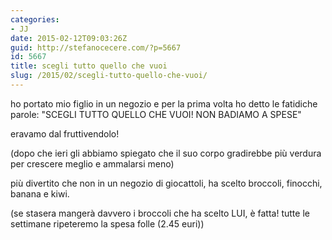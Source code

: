 ```yaml
---
categories:
- JJ
date: 2015-02-12T09:03:26Z
guid: http://stefanocecere.com/?p=5667
id: 5667
title: scegli tutto quello che vuoi
slug: /2015/02/scegli-tutto-quello-che-vuoi/
---
```


ho portato mio figlio in un negozio e per la prima volta ho detto le fatidiche parole: "SCEGLI TUTTO QUELLO CHE VUOI! NON BADIAMO A SPESE"

eravamo dal fruttivendolo!
  
(dopo che ieri gli abbiamo spiegato che il suo corpo gradirebbe più verdura per crescere meglio e ammalarsi meno)

<div class="text_exposed_show">
  <p>
    più divertito che non in un negozio di giocattoli, ha scelto broccoli, finocchi, banana e kiwi.
  </p>
  
  <p>
    (se stasera mangerà davvero i broccoli che ha scelto LUI, è fatta! tutte le settimane ripeteremo la spesa folle (2.45 euri))
  </p>
</div>